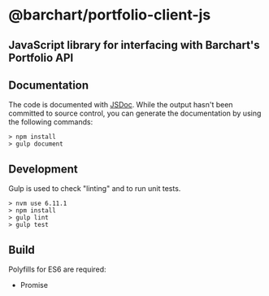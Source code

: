 # @barchart/portfolio-client-js
## JavaScript library for interfacing with Barchart's Portfolio API

## Documentation

The code is documented with [JSDoc](http://usejsdoc.org/). While the output hasn't been committed to source control, you can generate the documentation by using the following commands:

    > npm install
    > gulp document

## Development

Gulp is used to check "linting" and to run unit tests.

    > nvm use 6.11.1
    > npm install
    > gulp lint
    > gulp test

## Build

Polyfills for ES6 are required:

* Promise
